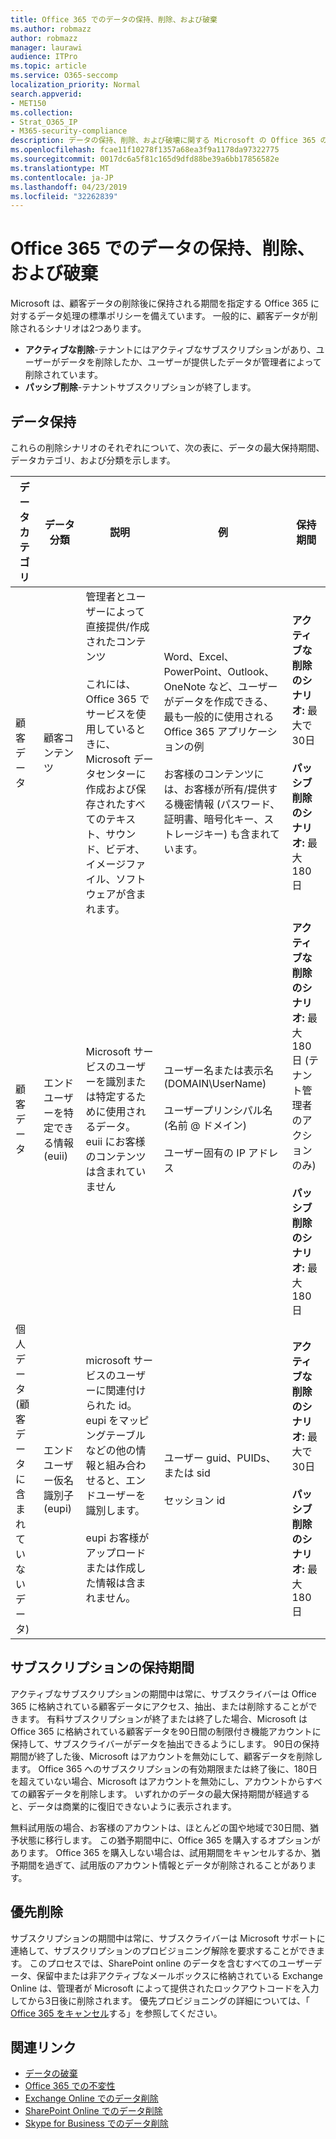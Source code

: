 ```yaml
---
title: Office 365 でのデータの保持、削除、および破棄
ms.author: robmazz
author: robmazz
manager: laurawi
audience: ITPro
ms.topic: article
ms.service: O365-seccomp
localization_priority: Normal
search.appverid:
- MET150
ms.collection:
- Strat_O365_IP
- M365-security-compliance
description: データの保持、削除、および破壊に関する Microsoft の Office 365 のポリシーの概要。
ms.openlocfilehash: fcae11f10278f1357a68ea3f9a1178da97322775
ms.sourcegitcommit: 0017dc6a5f81c165d9dfd88be39a6bb17856582e
ms.translationtype: MT
ms.contentlocale: ja-JP
ms.lasthandoff: 04/23/2019
ms.locfileid: "32262839"
---
```

# <a name="data-retention-deletion-and-destruction-in-office-365"></a>Office 365 でのデータの保持、削除、および破棄

Microsoft は、顧客データの削除後に保持される期間を指定する Office 365 に対するデータ処理の標準ポリシーを備えています。 一般的に、顧客データが削除されるシナリオは2つあります。

- **アクティブな削除**-テナントにはアクティブなサブスクリプションがあり、ユーザーがデータを削除したか、ユーザーが提供したデータが管理者によって削除されています。
- **パッシブ削除**-テナントサブスクリプションが終了します。

## <a name="data-retention"></a>データ保持

これらの削除シナリオのそれぞれについて、次の表に、データの最大保持期間、データカテゴリ、および分類を示します。

| データカテゴリ | データ分類 | 説明 | 例 | 保持期間 |
|-----------------|-----------------|-----------------|----------------------------------|-------------------------------|
| 顧客データ | 顧客コンテンツ| 管理者とユーザーによって直接提供/作成されたコンテンツ <br><br> これには、Office 365 でサービスを使用しているときに、Microsoft データセンターに作成および保存されたすべてのテキスト、サウンド、ビデオ、イメージファイル、ソフトウェアが含まれます。 | Word、Excel、PowerPoint、Outlook、OneNote など、ユーザーがデータを作成できる、最も一般的に使用される Office 365 アプリケーションの例 <br><br> お客様のコンテンツには、お客様が所有/提供する機密情報 (パスワード、証明書、暗号化キー、ストレージキー) も含まれています。 | **アクティブな削除のシナリオ:** 最大で30日 <br><br> **パッシブ削除のシナリオ:** 最大180日 |
| 顧客データ | エンドユーザーを特定できる情報 (euii) | Microsoft サービスのユーザーを識別または特定するために使用されるデータ。 euii にお客様のコンテンツは含まれていません | ユーザー名または表示名 (DOMAIN\UserName) <br><br> ユーザープリンシパル名 (名前 @ ドメイン) <br><br>  ユーザー固有の IP アドレス | **アクティブな削除のシナリオ:** 最大180日 (テナント管理者のアクションのみ) <br><br> **パッシブ削除のシナリオ:** 最大180日 |
| 個人データ <br> (顧客データに含まれていないデータ) | エンドユーザー仮名識別子 (eupi) | microsoft サービスのユーザーに関連付けられた id。 eupi をマッピングテーブルなどの他の情報と組み合わせると、エンドユーザーを識別します。 <br><br> eupi お客様がアップロードまたは作成した情報は含まれません。 | ユーザー guid、PUIDs、または sid <br><br> セッション id | **アクティブな削除のシナリオ:** 最大で30日 <br><br> **パッシブ削除のシナリオ:** 最大180日 |

## <a name="subscription-retention"></a>サブスクリプションの保持期間

アクティブなサブスクリプションの期間中は常に、サブスクライバーは Office 365 に格納されている顧客データにアクセス、抽出、または削除することができます。 有料サブスクリプションが終了または終了した場合、Microsoft は Office 365 に格納されている顧客データを90日間の制限付き機能アカウントに保持して、サブスクライバーがデータを抽出できるようにします。 90日の保持期間が終了した後、Microsoft はアカウントを無効にして、顧客データを削除します。 Office 365 へのサブスクリプションの有効期限または終了後に、180日を超えていない場合、Microsoft はアカウントを無効にし、アカウントからすべての顧客データを削除します。 いずれかのデータの最大保持期間が経過すると、データは商業的に復旧できないように表示されます。

無料試用版の場合、お客様のアカウントは、ほとんどの国や地域で30日間、猶予状態に移行します。 この猶予期間中に、Office 365 を購入するオプションがあります。 Office 365 を購入しない場合は、試用期間をキャンセルするか、猶予期間を過ぎて、試用版のアカウント情報とデータが削除されることがあります。

## <a name="expedited-deletion"></a>優先削除
サブスクリプションの期間中は常に、サブスクライバーは Microsoft サポートに連絡して、サブスクリプションのプロビジョニング解除を要求することができます。 このプロセスでは、SharePoint online のデータを含むすべてのユーザーデータ、保留中または非アクティブなメールボックスに格納されている Exchange Online は、管理者が Microsoft によって提供されたロックアウトコードを入力してから3日後に削除されます。 優先プロビジョニングの詳細については、「 [Office 365 をキャンセル](https://support.office.com/article/Cancel-Office-365-for-business-b1bc0bef-4608-4601-813a-cdd9f746709a)する」を参照してください。

## <a name="related-links"></a>関連リンク
- [データの破棄](office-365-data-destruction.md)
- [Office 365 での不変性](office-365-data-immutability.md)
- [Exchange Online でのデータ削除](office-365-exchange-online-data-deletion.md)
- [SharePoint Online でのデータ削除](office-365-sharepoint-online-data-deletion.md)
- [Skype for Business でのデータ削除](office-365-skype-data-deletion.md)